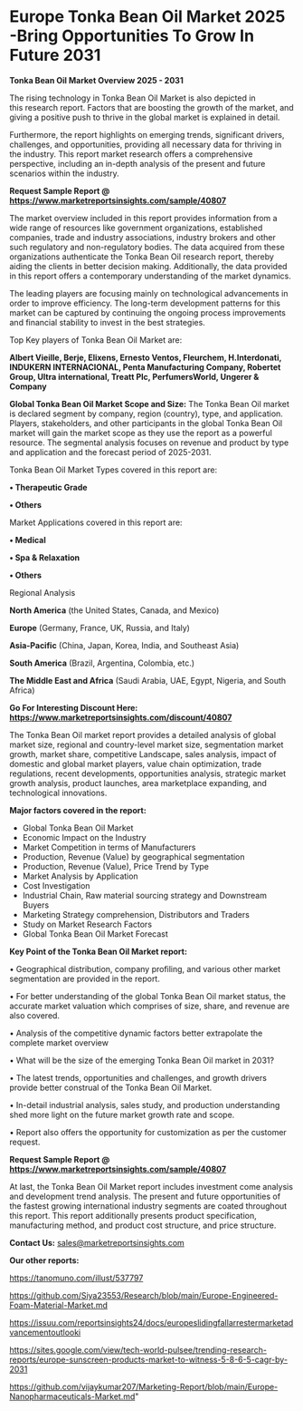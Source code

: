 # Europe Tonka Bean Oil Market 2025 -Bring Opportunities To Grow In Future 2031

<Strong> Tonka Bean Oil Market Overview 2025 - 2031</strong>

The rising technology in Tonka Bean Oil Market is also depicted in this research report. Factors that are boosting the growth of the market, and giving a positive push to thrive in the global market is explained in detail.

Furthermore, the report highlights on emerging trends, significant drivers, challenges, and opportunities, providing all necessary data for thriving in the industry. This report market research offers a comprehensive perspective, including an in-depth analysis of the present and future scenarios within the industry.

<strong>Request Sample Report @ <a href=https://www.marketreportsinsights.com/sample/40807>https://www.marketreportsinsights.com/sample/40807</a></strong>

The market overview included in this report provides information from a wide range of resources like government organizations, established companies, trade and industry associations, industry brokers and other such regulatory and non-regulatory bodies. The data acquired from these organizations authenticate the Tonka Bean Oil research report, thereby aiding the clients in better decision making. Additionally, the data provided in this report offers a contemporary understanding of the market dynamics.

The leading players are focusing mainly on technological advancements in order to improve efficiency. The long-term development patterns for this market can be captured by continuing the ongoing process improvements and financial stability to invest in the best strategies.

Top Key players of Tonka Bean Oil Market are:

<strong>Albert Vieille, Berje, Elixens, Ernesto Ventos, Fleurchem, H.Interdonati, INDUKERN INTERNACIONAL, Penta Manufacturing Company, Robertet Group, Ultra international, Treatt Plc, PerfumersWorld, Ungerer & Company</strong>

<strong><b>Global Tonka Bean Oil Market Scope and Size:</b></strong>
The Tonka Bean Oil market is declared segment by company, region (country), type, and application. Players, stakeholders, and other participants in the global Tonka Bean Oil market will gain the market scope as they use the report as a powerful resource. The segmental analysis focuses on revenue and product by type and application and the forecast period of 2025-2031.

Tonka Bean Oil Market Types covered in this report are:

<strong>•  Therapeutic Grade

•  Others</strong>

Market Applications covered in this report are:

<strong>•  Medical

•  Spa & Relaxation

•  Others</strong> 

Regional Analysis

<strong>North America</strong> (the United States, Canada, and Mexico)

<strong>Europe</strong> (Germany, France, UK, Russia, and Italy)

<strong>Asia-Pacific</strong> (China, Japan, Korea, India, and Southeast Asia)

<strong>South America</strong> (Brazil, Argentina, Colombia, etc.)

<strong>The Middle East and Africa</strong> (Saudi Arabia, UAE, Egypt, Nigeria, and South Africa)

<strong>Go For Interesting Discount Here: <a href=https://www.marketreportsinsights.com/discount/40807>https://www.marketreportsinsights.com/discount/40807</a></strong>

The Tonka Bean Oil market report provides a detailed analysis of global market size, regional and country-level market size, segmentation market growth, market share, competitive Landscape, sales analysis, impact of domestic and global market players, value chain optimization, trade regulations, recent developments, opportunities analysis, strategic market growth analysis, product launches, area marketplace expanding, and technological innovations.

<strong><b>Major factors covered in the report:</b></strong>
<ul>
  <li>Global Tonka Bean Oil Market </li>
  <li>Economic Impact on the Industry</li>
  <li>Market Competition in terms of Manufacturers</li>
  <li>Production, Revenue (Value) by geographical segmentation</li>
  <li>Production, Revenue (Value), Price Trend by Type</li>
  <li>Market Analysis by Application</li>
  <li>Cost Investigation</li>
  <li>Industrial Chain, Raw material sourcing strategy and Downstream Buyers</li>
  <li>Marketing Strategy comprehension, Distributors and Traders</li>
  <li>Study on Market Research Factors</li>
  <li>Global Tonka Bean Oil Market Forecast</li>
</ul>

<strong><b>Key Point of the Tonka Bean Oil Market report:</b></strong>

• Geographical distribution, company profiling, and various other market segmentation are provided in the report.

• For better understanding of the global Tonka Bean Oil market status, the accurate market valuation which comprises of size, share, and revenue are also covered.

• Analysis of the competitive dynamic factors better extrapolate the complete market overview

• What will be the size of the emerging Tonka Bean Oil market in 2031?

• The latest trends, opportunities and challenges, and growth drivers provide better construal of the Tonka Bean Oil Market.

• In-detail industrial analysis, sales study, and production understanding shed more light on the future market growth rate and scope.

• Report also offers the opportunity for customization as per the customer request.

<strong>Request Sample Report @ <a href=https://www.marketreportsinsights.com/sample/40807>https://www.marketreportsinsights.com/sample/40807</a></strong>

At last, the Tonka Bean Oil Market report includes investment come analysis and development trend analysis. The present and future opportunities of the fastest growing international industry segments are coated throughout this report. This report additionally presents product specification, manufacturing method, and product cost structure, and price structure.

<strong>Contact Us:</strong>
sales@marketreportsinsights.com

<strong>Our other reports:</strong>

<a href=https://tanomuno.com/illust/537797>https://tanomuno.com/illust/537797</a>

<a href=https://github.com/Siya23553/Research/blob/main/Europe-Engineered-Foam-Material-Market.md>https://github.com/Siya23553/Research/blob/main/Europe-Engineered-Foam-Material-Market.md</a>

<a href=https://issuu.com/reportsinsights24/docs/europeslidingfallarrestermarketadvancementoutlooki>https://issuu.com/reportsinsights24/docs/europeslidingfallarrestermarketadvancementoutlooki</a>

<a href=https://sites.google.com/view/tech-world-pulsee/trending-research-reports/europe-sunscreen-products-market-to-witness-5-8-6-5-cagr-by-2031>https://sites.google.com/view/tech-world-pulsee/trending-research-reports/europe-sunscreen-products-market-to-witness-5-8-6-5-cagr-by-2031</a>

<a href=https://github.com/vijaykumar207/Marketing-Report/blob/main/Europe-Nanopharmaceuticals-Market.md>https://github.com/vijaykumar207/Marketing-Report/blob/main/Europe-Nanopharmaceuticals-Market.md</a>"
